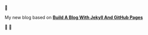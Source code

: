 :raised_hands:

My new blog based on [**Build A Blog With Jekyll And GitHub Pages**](http://www.smashingmagazine.com/2014/08/01/build-blog-jekyll-github-pages/) 

:metal:
:raised_hands:
